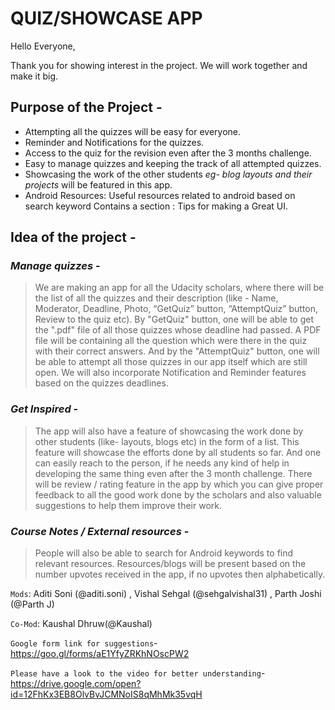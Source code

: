 # QUIZ/SHOWCASE APP

Hello Everyone,

Thank you for showing interest in the project. We will work together and make it big.

## Purpose of the Project -

- Attempting all the quizzes will be easy for everyone.
- Reminder and Notifications for the quizzes.
- Access to the quiz for the revision even after the 3 months challenge. 
- Easy to manage quizzes and keeping the track of all attempted quizzes.
- Showcasing the work of the other students *eg- blog layouts and their projects* will be featured in this app.
- Android Resources: Useful resources related to android based on search keyword
Contains a section : Tips for making a Great UI.

## Idea of the project -

### *Manage quizzes* -

> We are making an app for all the Udacity scholars, where there will be the list of all the quizzes and their description (like - Name,  Moderator, Deadline, Photo, “GetQuiz” button, “AttemptQuiz” button, Review to the quiz etc). By "GetQuiz" button, one will be able to  get the ".pdf" file of all those quizzes whose deadline had passed. A PDF file will be containing all the question which were there in  the quiz with their correct answers. And by the "AttemptQuiz" button, one will be able to attempt all those quizzes in our app itself  which are still open. We will also incorporate Notification and Reminder features based on the quizzes deadlines.

### *Get Inspired* -

> The app will also have a feature of showcasing the work done by other students (like- layouts, blogs etc) in the form of a list. This  feature will showcase the efforts done by all students so far. And one can easily reach to the person, if he needs any kind of help in  developing the same thing even after the 3 month challenge. There will be review / rating feature in the app by which you can give proper feedback to all the good work done by the scholars and also valuable suggestions to help them improve their work.

### *Course Notes / External resources* -

> People will also be able to search for Android keywords to find relevant resources. Resources/blogs will be present based on the  number upvotes received in the app, if no upvotes then alphabetically.

`Mods`: Aditi Soni (@aditi.soni) , Vishal Sehgal (@sehgalvishal31) , Parth Joshi (@Parth J)

`Co-Mod`: Kaushal Dhruw(@Kaushal)

`Google form link for suggestions`- https://goo.gl/forms/aE1YfyZRKhNOscPW2

`Please have a look to the video for better understanding`- https://drive.google.com/open?id=12FhKx3EB8OlvBvJCMNoIS8qMhMk35vqH
